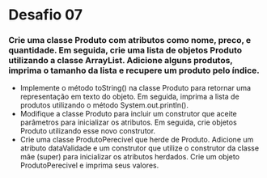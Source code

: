 # Desafio 07
### Crie uma classe Produto com atributos como nome, preco, e quantidade. Em seguida, crie uma lista de objetos Produto utilizando a classe ArrayList. Adicione alguns produtos, imprima o tamanho da lista e recupere um produto pelo índice.
*   Implemente o método toString() na classe Produto para retornar uma representação em texto do objeto. Em seguida, imprima a lista de produtos utilizando o método System.out.println().
*   Modifique a classe Produto para incluir um construtor que aceite parâmetros para inicializar os atributos. Em seguida, crie objetos Produto utilizando esse novo construtor.
*   Crie uma classe ProdutoPerecivel que herde de Produto. Adicione um atributo dataValidade e um construtor que utilize o construtor da classe mãe (super) para inicializar os atributos herdados. Crie um objeto ProdutoPerecivel e imprima seus valores.